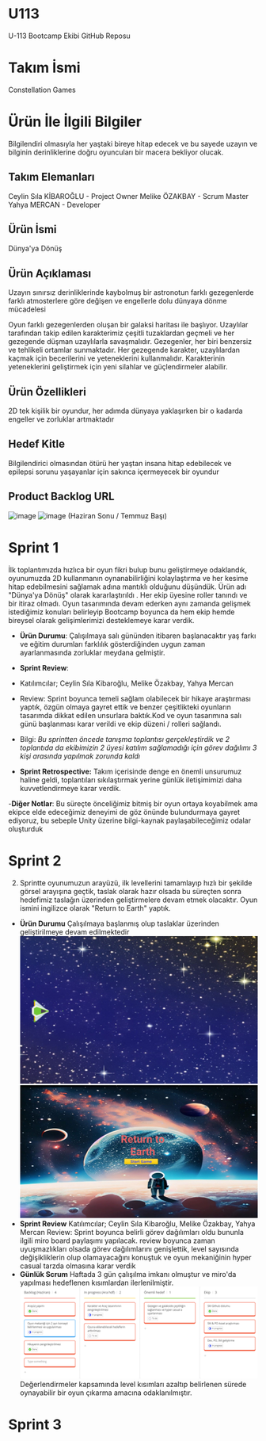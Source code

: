 # U113
U-113 Bootcamp Ekibi GitHub Reposu
# **Takım İsmi**
Constellation Games
# Ürün İle İlgili Bilgiler
Bilgilendiri olmasıyla her yaştaki bireye hitap edecek ve bu sayede uzayın ve bilginin derinliklerine doğru oyuncuları bir macera bekliyor olucak.

## Takım Elemanları

Ceylin Sıla KİBAROĞLU - Project Owner
Melike ÖZAKBAY - Scrum Master
Yahya MERCAN - Developer

## Ürün İsmi

Dünya'ya Dönüş

## Ürün Açıklaması
Uzayın sınırsız derinliklerinde kaybolmuş bir astronotun farklı gezegenlerde farklı atmosterlere göre değişen ve engellerle dolu dünyaya dönme mücadelesi

Oyun farklı gezegenlerden oluşan bir galaksi haritası ile başlıyor. Uzaylılar tarafından takip edilen karakterimiz çeşitli tuzaklardan geçmeli ve her gezegende düşman uzaylılarla savaşmalıdır. Gezegenler, her biri benzersiz ve tehlikeli ortamlar sunmaktadır. Her gezegende karakter, uzaylılardan kaçmak için becerilerini ve yeteneklerini kullanmalıdır. Karakterinin yeteneklerini geliştirmek için yeni silahlar ve güçlendirmeler alabilir. 

## Ürün Özellikleri
2D tek kişilik bir oyundur, her adımda dünyaya yaklaşırken bir o kadarda engeller ve zorluklar artmaktadır

## Hedef Kitle

Bilgilendirici olmasından ötürü her yaştan insana hitap edebilecek ve epilepsi sorunu yaşayanlar için sakınca içermeyecek bir oyundur

## Product Backlog URL

![image](https://github.com/Meigibrary/U113/assets/120041360/96973cb6-71f2-46ff-a386-2f97621881f8)
![image](https://miro.com/app/board/uXjVM5xR70U=/) (Haziran Sonu / Temmuz Başı)

# Sprint 1 
   İlk toplantımızda hızlıca bir oyun fikri bulup bunu geliştirmeye odaklandık, oyunumuzda 2D kullanmanın oynanabilirliğini kolaylaştırma ve her kesime hitap  edebilmesini sağlamak adına mantıklı olduğunu düşündük.
   Ürün adı "Dünya'ya Dönüş" olarak kararlaştırıldı .
   Her ekip üyesine roller tanındı ve  bir itiraz olmadı.
   Oyun tasarımında  devam ederken aynı zamanda gelişmek istediğimiz konuları belirleyip Bootcamp boyunca da hem ekip hemde bireysel olarak gelişimlerimizi desteklemeye karar verdik.

- **Ürün Durumu**: Çalışılmaya salı gününden itibaren başlanacaktır yaş farkı ve eğitim durumları farklılık gösterdiğinden uygun zaman ayarlanmasında zorluklar meydana gelmiştir.
  
- **Sprint Review**: 
- Katılımcılar; Ceylin Sıla Kibaroğlu, Melike Özakbay, Yahya Mercan
- Review: Sprint boyunca temeli sağlam olabilecek bir hikaye araştırması yaptık, özgün olmaya gayret ettik ve benzer çeşitlikteki oyunların tasarımda dikkat edilen unsurlara baktık.Kod ve oyun tasarımına salı günü başlanması karar verildi ve ekip düzeni / rolleri sağlandı. 
- Bilgi: *Bu sprintten öncede tanışma toplantısı gerçekleştirdik ve 2 toplantıda da ekibimizin 2 üyesi katılım sağlamadığı için görev dağılımı 3 kişi arasında yapılmak zorunda kaldı*

- **Sprint Retrospective:**
 Takım içerisinde denge en önemli unsurumuz haline geldi, toplantıları sıkılaştırmak yerine günlük iletişimimizi daha kuvvetlendirmeye karar verdik.  
 
-**Diğer Notlar**:
Bu süreçte önceliğimiz bitmiş bir oyun ortaya koyabilmek ama ekipce elde edeceğimiz deneyimi de göz önünde bulundurmaya gayret ediyoruz, bu sebeple Unity üzerine bilgi-kaynak paylaşabileceğimiz odalar oluşturduk

# Sprint 2
2. Sprintte oyunumuzun arayüzü, ilk levellerini tamamlayıp hızlı bir şekilde görsel arayışına geçtik, taslak olarak hazır olsada bu süreçten sonra hedefimiz taslağın üzerinden geliştirmelere devam etmek olacaktır.
Oyun ismini ingilizce olarak "Return to Earth" yaptık.

- **Ürün Durumu**
 Çalışılmaya başlanmış olup taslaklar üzerinden geliştirilmeye devam edilmektedir 
![image](https://github.com/Meigibrary/U113/blob/main/eb8ad1ab-187f-460f-9f63-005a8a90b23e.jpg) ![image](https://github.com/Meigibrary/U113/blob/main/edebba4d-a953-4f2e-93a3-f06eb3636279.jpg) 
- **Sprint Review**
Katılımcılar; Ceylin Sıla Kibaroğlu, Melike Özakbay, Yahya Mercan
Review: Sprint boyunca belirli görev dağılımları oldu bununla ilgili miro board paylaşımı yapılacak.
review boyunca zaman uyuşmazlıkları olsada görev dağılımlarını genişlettik, level sayısında değişikliklerin olup olamayacağını konuştuk ve oyun mekaniğinin hyper casual tarzda olmasına karar verdik
- **Günlük Scrum**
Haftada 3 gün çalışılma imkanı olmuştur ve miro'da yapılması hedeflenen kısımlardan ilerlenilmiştir.
  ![image](https://github.com/Meigibrary/U113/blob/main/resim_2023-07-02_164054569.png)
Değerlendirmeler kapsamında level kısımları azaltıp belirlenen sürede oynayabilir bir oyun çıkarma amacına odaklanılmıştır.
# Sprint 3
